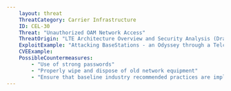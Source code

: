 ```yaml
---
    layout: threat
    ThreatCategory: Carrier Infrastructure
    ID: CEL-30
    Threat: "Unauthorized OAM Network Access"
    ThreatOrigin: "LTE Architecture Overview and Security Analysis (Draft NISTIR 8071) [^166]"
    ExploitExample: "Attacking BaseStations - an Odyssey through a Telco's Network [^177]"
    CVEExample:
    PossibleCountermeasures:
        - "Use of strong passwords"
        - "Properly wipe and dispose of old network equipment"
        - "Ensure that baseline industry recommended practices are implemented and validated"
---
```

